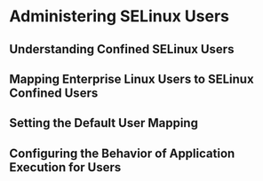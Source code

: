 <!--
SPDX-FileCopyrightText: 2023,2024 Oracle and/or its affiliates.
SPDX-License-Identifier: CC-BY-SA-4.0
-->
# Administering SELinux Users

## Understanding Confined SELinux Users

## Mapping Enterprise Linux Users to SELinux Confined Users

## Setting the Default User Mapping

## Configuring the Behavior of Application Execution for Users

